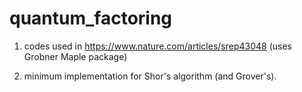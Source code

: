 # quantum_factoring

1. codes used in https://www.nature.com/articles/srep43048 (uses Grobner Maple package) 

2. minimum implementation for Shor's algorithm (and Grover's). 
